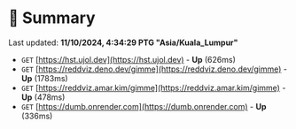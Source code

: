 # 📖 Summary
Last updated: **11/10/2024, 4:34:29 PTG "Asia/Kuala_Lumpur"**

- `GET` [https://hst.ujol.dev](https://hst.ujol.dev) - **Up** (626ms)
- `GET` [https://reddviz.deno.dev/gimme](https://reddviz.deno.dev/gimme) - **Up** (1783ms)
- `GET` [https://reddviz.amar.kim/gimme](https://reddviz.amar.kim/gimme) - **Up** (478ms)
- `GET` [https://dumb.onrender.com](https://dumb.onrender.com) - **Up** (336ms)
